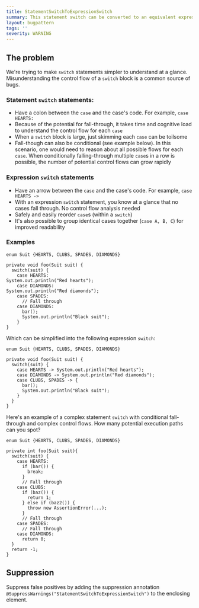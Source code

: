 ```yaml
---
title: StatementSwitchToExpressionSwitch
summary: This statement switch can be converted to an equivalent expression switch
layout: bugpattern
tags: ''
severity: WARNING
---
```


<!--
*** AUTO-GENERATED, DO NOT MODIFY ***
To make changes, edit the @BugPattern annotation or the explanation in docs/bugpattern.
-->


## The problem
We're trying to make `switch` statements simpler to understand at a glance.
Misunderstanding the control flow of a `switch` block is a common source of
bugs.

### Statement `switch` statements:

*   Have a colon between the `case` and the case's code. For example, `case
    HEARTS:`
*   Because of the potential for fall-through, it takes time and cognitive load
    to understand the control flow for each `case`
*   When a `switch` block is large, just skimming each `case` can be toilsome
*   Fall-though can also be conditional (see example below). In this scenario,
    one would need to reason about all possible flows for each `case`. When
    conditionally falling-through multiple `case`s in a row is possible, the
    number of potential control flows can grow rapidly

### Expression `switch` statements

*   Have an arrow between the `case` and the case's code. For example, `case
    HEARTS ->`
*   With an expression `switch` statement, you know at a glance that no cases
    fall through. No control flow analysis needed
*   Safely and easily reorder `case`s (within a `switch`)
*   It's also possible to group identical cases together (`case A, B, C`) for
    improved readability

### Examples

``` {.bad}
enum Suit {HEARTS, CLUBS, SPADES, DIAMONDS}

private void foo(Suit suit) {
  switch(suit) {
    case HEARTS:
System.out.println("Red hearts");
    case DIAMONDS:
System.out.println("Red diamonds");
    case SPADES:
      // Fall through
    case DIAMONDS:
      bar();
      System.out.println("Black suit");
    }
}
```

Which can be simplified into the following expression `switch`:

``` {.good}
enum Suit {HEARTS, CLUBS, SPADES, DIAMONDS}

private void foo(Suit suit) {
  switch(suit) {
    case HEARTS -> System.out.println("Red hearts");
    case DIAMONDS -> System.out.println("Red diamonds");
    case CLUBS, SPADES -> {
      bar();
      System.out.println("Black suit");
    }
  }
}
```

Here's an example of a complex statement `switch` with conditional fall-through
and complex control flows. How many potential execution paths can you spot?

``` {.bad}
enum Suit {HEARTS, CLUBS, SPADES, DIAMONDS}

private int foo(Suit suit){
  switch(suit) {
    case HEARTS:
      if (bar()) {
        break;
      }
      // Fall through
    case CLUBS:
      if (baz()) {
        return 1;
      } else if (baz2()) {
        throw new AssertionError(...);
      }
      // Fall through
    case SPADES:
      // Fall through
    case DIAMONDS:
      return 0;
  }
  return -1;
}
```

## Suppression
Suppress false positives by adding the suppression annotation `@SuppressWarnings("StatementSwitchToExpressionSwitch")` to the enclosing element.
